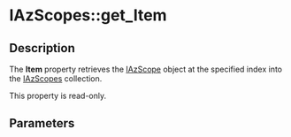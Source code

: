# IAzScopes::get_Item

## Description

The **Item** property retrieves the [IAzScope](https://learn.microsoft.com/windows/desktop/api/azroles/nn-azroles-iazscope) object at the specified index into the [IAzScopes](https://learn.microsoft.com/windows/desktop/api/azroles/nn-azroles-iazscopes) collection.

This property is read-only.

## Parameters